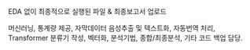 EDA 없이 최종적으로 실행된 파일 & 최종보고서 업로드

머신러닝, 통계량 제공, 자막데이터 음성추출 및 텍스트화, 자동번역 처리, Transformer 분류기 작성, 벡터화, 분석기법, 종합/최종분석, 기타 코드 백업 담당.
